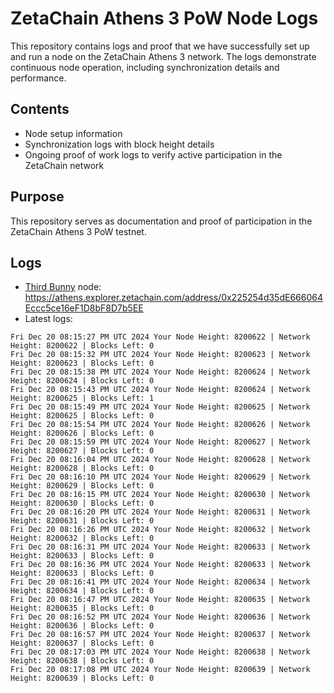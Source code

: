 # ZetaChain Athens 3 PoW Node Logs
This repository contains logs and proof that we have successfully set up and run a node on the ZetaChain Athens 3 network. The logs demonstrate continuous node operation, including synchronization details and performance.

## Contents
- Node setup information
- Synchronization logs with block height details
- Ongoing proof of work logs to verify active participation in the ZetaChain network

## Purpose
This repository serves as documentation and proof of participation in the ZetaChain Athens 3 PoW testnet.

## Logs

- [Third Bunny](https://thirdbunny.xyz/) node: https://athens.explorer.zetachain.com/address/0x225254d35dE666064Eccc5ce16eF1D8bF8D7b5EE
- Latest logs:
```
Fri Dec 20 08:15:27 PM UTC 2024 Your Node Height: 8200622 | Network Height: 8200622 | Blocks Left: 0
Fri Dec 20 08:15:32 PM UTC 2024 Your Node Height: 8200623 | Network Height: 8200623 | Blocks Left: 0
Fri Dec 20 08:15:38 PM UTC 2024 Your Node Height: 8200624 | Network Height: 8200624 | Blocks Left: 0
Fri Dec 20 08:15:43 PM UTC 2024 Your Node Height: 8200624 | Network Height: 8200625 | Blocks Left: 1
Fri Dec 20 08:15:49 PM UTC 2024 Your Node Height: 8200625 | Network Height: 8200625 | Blocks Left: 0
Fri Dec 20 08:15:54 PM UTC 2024 Your Node Height: 8200626 | Network Height: 8200626 | Blocks Left: 0
Fri Dec 20 08:15:59 PM UTC 2024 Your Node Height: 8200627 | Network Height: 8200627 | Blocks Left: 0
Fri Dec 20 08:16:04 PM UTC 2024 Your Node Height: 8200628 | Network Height: 8200628 | Blocks Left: 0
Fri Dec 20 08:16:10 PM UTC 2024 Your Node Height: 8200629 | Network Height: 8200629 | Blocks Left: 0
Fri Dec 20 08:16:15 PM UTC 2024 Your Node Height: 8200630 | Network Height: 8200630 | Blocks Left: 0
Fri Dec 20 08:16:20 PM UTC 2024 Your Node Height: 8200631 | Network Height: 8200631 | Blocks Left: 0
Fri Dec 20 08:16:26 PM UTC 2024 Your Node Height: 8200632 | Network Height: 8200632 | Blocks Left: 0
Fri Dec 20 08:16:31 PM UTC 2024 Your Node Height: 8200633 | Network Height: 8200633 | Blocks Left: 0
Fri Dec 20 08:16:36 PM UTC 2024 Your Node Height: 8200633 | Network Height: 8200633 | Blocks Left: 0
Fri Dec 20 08:16:41 PM UTC 2024 Your Node Height: 8200634 | Network Height: 8200634 | Blocks Left: 0
Fri Dec 20 08:16:47 PM UTC 2024 Your Node Height: 8200635 | Network Height: 8200635 | Blocks Left: 0
Fri Dec 20 08:16:52 PM UTC 2024 Your Node Height: 8200636 | Network Height: 8200636 | Blocks Left: 0
Fri Dec 20 08:16:57 PM UTC 2024 Your Node Height: 8200637 | Network Height: 8200637 | Blocks Left: 0
Fri Dec 20 08:17:03 PM UTC 2024 Your Node Height: 8200638 | Network Height: 8200638 | Blocks Left: 0
Fri Dec 20 08:17:08 PM UTC 2024 Your Node Height: 8200639 | Network Height: 8200639 | Blocks Left: 0
```
